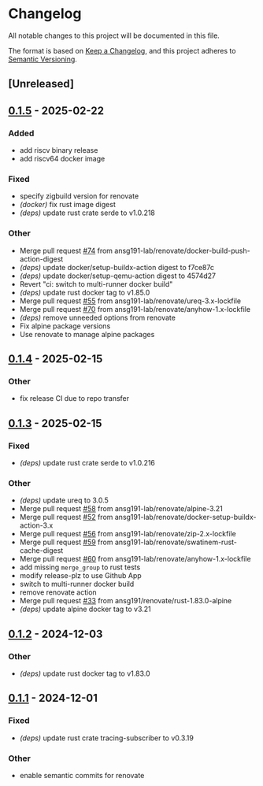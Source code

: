 # Changelog

All notable changes to this project will be documented in this file.

The format is based on [Keep a Changelog](https://keepachangelog.com/en/1.0.0/),
and this project adheres to [Semantic Versioning](https://semver.org/spec/v2.0.0.html).

## [Unreleased]

## [0.1.5](https://github.com/ansg191-lab/arr-backup/compare/v0.1.4...v0.1.5) - 2025-02-22

### Added

- add riscv binary release
- add riscv64 docker image

### Fixed

- specify zigbuild version for renovate
- *(docker)* fix rust image digest
- *(deps)* update rust crate serde to v1.0.218

### Other

- Merge pull request [#74](https://github.com/ansg191-lab/arr-backup/pull/74) from ansg191-lab/renovate/docker-build-push-action-digest
- *(deps)* update docker/setup-buildx-action digest to f7ce87c
- *(deps)* update docker/setup-qemu-action digest to 4574d27
- Revert "ci: switch to multi-runner docker build"
- *(deps)* update rust docker tag to v1.85.0
- Merge pull request [#55](https://github.com/ansg191-lab/arr-backup/pull/55) from ansg191-lab/renovate/ureq-3.x-lockfile
- Merge pull request [#70](https://github.com/ansg191-lab/arr-backup/pull/70) from ansg191-lab/renovate/anyhow-1.x-lockfile
- *(deps)* remove unneeded options from renovate
- Fix alpine package versions
- Use renovate to manage alpine packages

## [0.1.4](https://github.com/ansg191-lab/arr-backup/compare/v0.1.3...v0.1.4) - 2025-02-15

### Other

- fix release CI due to repo transfer

## [0.1.3](https://github.com/ansg191-lab/arr-backup/compare/v0.1.2...v0.1.3) - 2025-02-15

### Fixed

- *(deps)* update rust crate serde to v1.0.216

### Other

- *(deps)* update ureq to 3.0.5
- Merge pull request [#58](https://github.com/ansg191-lab/arr-backup/pull/58) from ansg191-lab/renovate/alpine-3.21
- Merge pull request [#52](https://github.com/ansg191-lab/arr-backup/pull/52) from ansg191-lab/renovate/docker-setup-buildx-action-3.x
- Merge pull request [#56](https://github.com/ansg191-lab/arr-backup/pull/56) from ansg191-lab/renovate/zip-2.x-lockfile
- Merge pull request [#59](https://github.com/ansg191-lab/arr-backup/pull/59) from ansg191-lab/renovate/swatinem-rust-cache-digest
- Merge pull request [#60](https://github.com/ansg191-lab/arr-backup/pull/60) from ansg191-lab/renovate/anyhow-1.x-lockfile
- add missing `merge_group` to rust tests
- modify release-plz to use Github App
- switch to multi-runner docker build
- remove renovate action
- Merge pull request [#33](https://github.com/ansg191-lab/arr-backup/pull/33) from ansg191/renovate/rust-1.83.0-alpine
- *(deps)* update alpine docker tag to v3.21

## [0.1.2](https://github.com/ansg191/arr-backup/compare/v0.1.1...v0.1.2) - 2024-12-03

### Other

- *(deps)* update rust docker tag to v1.83.0

## [0.1.1](https://github.com/ansg191/arr-backup/compare/v0.1.0...v0.1.1) - 2024-12-01

### Fixed

- *(deps)* update rust crate tracing-subscriber to v0.3.19

### Other

- enable semantic commits for renovate
